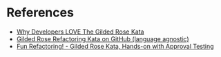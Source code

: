 # References

- [Why Developers LOVE The Gilded Rose Kata](https://www.youtube.com/watch?v=Mt4XpGxigT4&list=PL7GpAlmbnHyBZR4GA2JfnUxBLiY1-stMf)
- [Gilded Rose Refactoring Kata on GitHub (language agnostic)](https://github.com/emilybache/GildedRose-Refactoring-Kata)
- [Fun Refactoring! - Gilded Rose Kata, Hands-on with Approval Testing](https://www.youtube.com/watch?v=OdnV8hc9L7I)
